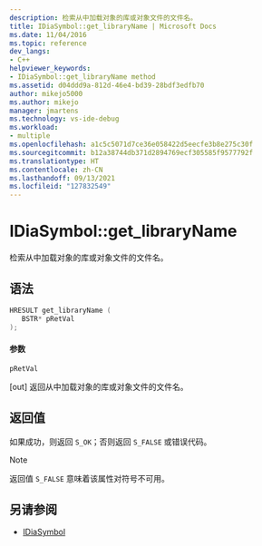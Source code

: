 ```yaml
---
description: 检索从中加载对象的库或对象文件的文件名。
title: IDiaSymbol::get_libraryName | Microsoft Docs
ms.date: 11/04/2016
ms.topic: reference
dev_langs:
- C++
helpviewer_keywords:
- IDiaSymbol::get_libraryName method
ms.assetid: d04ddd9a-812d-46e4-bd39-28bdf3edfb70
author: mikejo5000
ms.author: mikejo
manager: jmartens
ms.technology: vs-ide-debug
ms.workload:
- multiple
ms.openlocfilehash: a1c5c5071d7ce36e058422d5eecfe3b8e275c30f
ms.sourcegitcommit: b12a38744db371d2894769ecf305585f9577792f
ms.translationtype: HT
ms.contentlocale: zh-CN
ms.lasthandoff: 09/13/2021
ms.locfileid: "127832549"
---
```

# <a name="idiasymbolget_libraryname"></a>IDiaSymbol::get_libraryName
检索从中加载对象的库或对象文件的文件名。

## <a name="syntax"></a>语法

```C++
HRESULT get_libraryName ( 
   BSTR* pRetVal
);
```

#### <a name="parameters"></a>参数
 `pRetVal`

[out] 返回从中加载对象的库或对象文件的文件名。

## <a name="return-value"></a>返回值
 如果成功，则返回 `S_OK`；否则返回 `S_FALSE` 或错误代码。

> [!NOTE]
> 返回值 `S_FALSE` 意味着该属性对符号不可用。

## <a name="see-also"></a>另请参阅
- [IDiaSymbol](../../debugger/debug-interface-access/idiasymbol.md)
